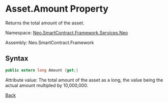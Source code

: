 # Asset.Amount Property

Returns the total amount of the asset.

Namespace: [Neo.SmartContract.Framework.Services.Neo](../../neo.md)

Assembly: Neo.SmartContract.Framework

## Syntax

```c#
public extern long Amount {get;}
```

Attribute value: The total amount of the asset as a long, the value being the actual amount multipled by 10,000,000.



[Back](../Asset.md)
